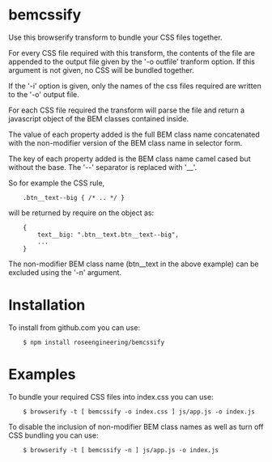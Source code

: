 

bemcssify
==========

Use this browserify transform to bundle your CSS files together.

For every CSS file required with this transform, the contents of the 
file are appended to the output file given by the '-o outfile' 
tranform option.   If this argument is not given, no CSS will be bundled together.  

If the '-i' option is given, only the names of the css files required
are written to the '-o' output file. 

For each CSS file required the transform will parse 
the file and return a javascript object of the BEM classes
contained inside.  

The value of each property added is the full BEM class name 
concatenated with the non-modifier version of the BEM class name
in selector form.

The key of each property added is the BEM class name camel cased but
without the base.  The '--' separator is replaced with '__'.

So for example the CSS rule,

```
    .btn__text--big { /* .. */ }
```

will be returned by require on the object as:

```
    {
        text__big: ".btn__text.btn__text--big",
        ...
    }
```

The non-modifier BEM class name (btn__text in the above example) 
can be excluded using the '-n' argument.

Installation
=============

To install from github.com you can use:

```
    $ npm install roseengineering/bemcssify
```

Examples
===========

To bundle your required CSS files into index.css you can use:

```
    $ browserify -t [ bemcssify -o index.css ] js/app.js -o index.js
```

To disable the inclusion of non-modifier BEM class names as
well as turn off CSS bundling you can use:

```
    $ browserify -t [ bemcssify -n ] js/app.js -o index.js
```



